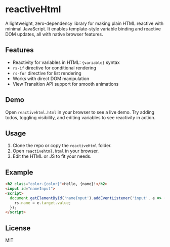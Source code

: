 # reactiveHtml

A lightweight, zero-dependency library for making plain HTML reactive with minimal JavaScript. It enables template-style variable binding and reactive DOM updates, all with native browser features.

## Features
- Reactivity for variables in HTML: `{variable}` syntax
- `rs-if` directive for conditional rendering
- `rs-for` directive for list rendering
- Works with direct DOM manipulation
- View Transition API support for smooth animations

## Demo
Open `reactivehtml.html` in your browser to see a live demo. Try adding todos, toggling visibility, and editing variables to see reactivity in action.

## Usage
1. Clone the repo or copy the `reactiveHtml` folder.
2. Open `reactivehtml.html` in your browser.
3. Edit the HTML or JS to fit your needs.

## Example
```html
<h2 class="color-{color}">Hello, {name}!</h2>
<input id="nameInput">
<script>
  document.getElementById('nameInput').addEventListener('input', e => {
    rs.name = e.target.value;
  });
</script>
```

## License
MIT
